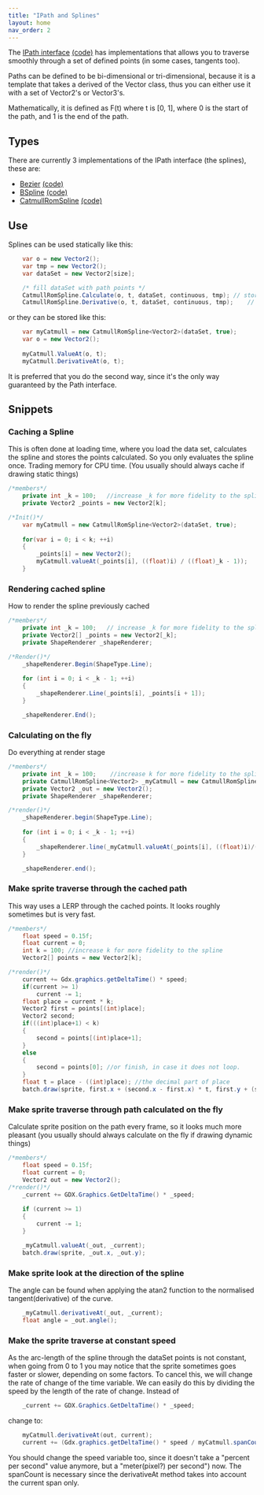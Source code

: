 ```yaml
---
title: "IPath and Splines"
layout: home
nav_order: 2
---
```


The [IPath interface](https://javadoc.io/doc/com.badlogicgames.gdx/gdx/latest/com/badlogic/gdx/math/Path.html) [(code)](https://javadoc.io/doc/com.badlogicgames.gdx/gdx/latest/com/badlogic/gdx/math/Path.html) has implementations that allows you to traverse smoothly through a set of defined points (in some cases, tangents too).

Paths can be defined to be bi-dimensional or tri-dimensional, because it is a template that takes a derived of the Vector class, thus you can either use it with a set of Vector2's or Vector3's.

Mathematically, it is defined as F(t) where t is [0, 1], where 0 is the start of the path, and 1 is the end of the path.

## Types

There are currently 3 implementations of the IPath interface (the splines), these are:
* [Bezier](https://javadoc.io/doc/com.badlogicgames.gdx/gdx/latest/com/badlogic/gdx/math/Bezier.html) [(code)](https://github.com/sharpgdx/sharpgdx/blob/master/gdx/src/com/badlogic/gdx/math/Bezier.java)
* [BSpline](https://javadoc.io/doc/com.badlogicgames.gdx/gdx/latest/com/badlogic/gdx/math/BSpline.html) [(code)](https://github.com/sharpgdx/sharpgdx/blob/master/gdx/src/com/badlogic/gdx/math/BSpline.java)
* [CatmullRomSpline](https://javadoc.io/doc/com.badlogicgames.gdx/gdx/latest/com/badlogic/gdx/math/CatmullRomSpline.html) [(code)](https://github.com/sharpgdx/sharpgdx/blob/master/gdx/src/com/badlogic/gdx/math/CatmullRomSpline.java)

## Use

Splines can be used statically like this:

```csharp
    var o = new Vector2();
    var tmp = new Vector2();
    var dataSet = new Vector2[size];

    /* fill dataSet with path points */
    CatmullRomSpline.Calculate(o, t, dataSet, continuous, tmp); // stores in the vector o the point of the catmullRom path of the dataSet in the time t. Uses tmp as a temporary vector. if continuous is true, the path is a loop.
    CatmullRomSpline.Derivative(o, t, dataSet, continuous, tmp);    // the same as above, but stores the derivative of the time t in the vector o.
```

or they can be stored like this:

```csharp
    var myCatmull = new CatmullRomSpline<Vector2>(dataSet, true);
    var o = new Vector2();
    
    myCatmull.ValueAt(o, t);
    myCatmull.DerivativeAt(o, t);
```

It is preferred that you do the second way, since it's the only way guaranteed by the Path interface.

## Snippets

### Caching a Spline

This is often done at loading time, where you load the data set, calculates the spline and stores the points calculated. So you only evaluates the spline once. Trading memory for CPU time. (You usually should always cache if drawing static things)

```csharp
/*members*/
    private int _k = 100;   //increase _k for more fidelity to the spline
    private Vector2 _points = new Vector2[k];

/*Init()*/
    var myCatmull = new CatmullRomSpline<Vector2>(dataSet, true);
    
    for(var i = 0; i < k; ++i)
    {
        _points[i] = new Vector2();
        myCatmull.valueAt(_points[i], ((float)i) / ((float)_k - 1));
    }
```

### Rendering cached spline

How to render the spline previously cached

```csharp
/*members*/
    private int _k = 100;   // increase _k for more fidelity to the spline
    private Vector2[] _points = new Vector2[_k];
    private ShapeRenderer _shapeRenderer;

/*Render()*/
    _shapeRenderer.Begin(ShapeType.Line);
    
    for (int i = 0; i < _k - 1; ++i)
    {
        _shapeRenderer.Line(_points[i], _points[i + 1]);
    }

    _shapeRenderer.End();
```

### Calculating on the fly

Do everything at render stage

```csharp
/*members*/
    private int _k = 100;    //increase k for more fidelity to the spline
    private CatmullRomSpline<Vector2> _myCatmull = new CatmullRomSpline<Vector2>(dataSet, true);
    private Vector2 _out = new Vector2();
    private ShapeRenderer _shapeRenderer;

/*render()*/
    _shapeRenderer.begin(ShapeType.Line);
    
    for (int i = 0; i < _k - 1; ++i)
    {
        _shapeRenderer.line(_myCatmull.valueAt(_points[i], ((float)i)/((float)_k - 1)), _myCatmull.valueAt(_points[i+1], ((float)(i + 1))/((float)_k - 1)));
    }

    _shapeRenderer.end();
```

### Make sprite traverse through the cached path

This way uses a LERP through the cached points. It looks roughly sometimes but is very fast.

```java
/*members*/
    float speed = 0.15f;
    float current = 0;
    int k = 100; //increase k for more fidelity to the spline
    Vector2[] points = new Vector2[k];

/*render()*/
    current += Gdx.graphics.getDeltaTime() * speed;
    if(current >= 1)
        current -= 1;
    float place = current * k;
    Vector2 first = points[(int)place];
    Vector2 second;
    if(((int)place+1) < k)
    {
        second = points[(int)place+1];
    }
    else
    {
        second = points[0]; //or finish, in case it does not loop.
    }
    float t = place - ((int)place); //the decimal part of place
    batch.draw(sprite, first.x + (second.x - first.x) * t, first.y + (second.y - first.y) * t);
```

### Make sprite traverse through path calculated on the fly

Calculate sprite position on the path every frame, so it looks much more pleasant (you usually should always calculate on the fly if drawing dynamic things)

```java
/*members*/
    float speed = 0.15f;
    float current = 0;
    Vector2 out = new Vector2();
/*render()*/
    _current += GDX.Graphics.GetDeltaTime() * _speed;
    
    if (current >= 1)
    {
        current -= 1;
    }

    _myCatmull.valueAt(_out, _current);
    batch.draw(sprite, _out.x, _out.y);
```

### Make sprite look at the direction of the spline

The angle can be found when applying the atan2 function to the normalised tangent(derivative) of the curve.

```csharp
    _myCatmull.derivativeAt(_out, _current);
    float angle = _out.angle();
```

### Make the sprite traverse at constant speed

As the arc-length of the spline through the dataSet points is not constant, when going from 0 to 1 you may notice that the sprite sometimes goes faster or slower, depending on some factors. To cancel this, we will change the rate of change of the time variable.
We can easily do this by dividing the speed by the length of the rate of change.
Instead of

```csharp
    _current += GDX.Graphics.GetDeltaTime() * _speed;
```

change to:

```java
    myCatmull.derivativeAt(out, current);
    current += (Gdx.graphics.getDeltaTime() * speed / myCatmull.spanCount) / out.len();
```

You should change the speed variable too, since it doesn't take a "percent per second" value anymore, but a "meter(pixel?) per second") now. The spanCount is necessary since the derivativeAt method takes into account the current span only.